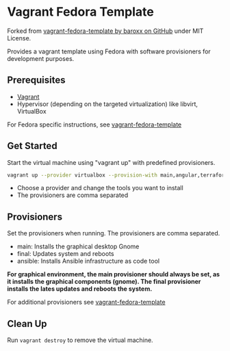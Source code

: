 # Vagrant Fedora Template

Forked from [vagrant-fedora-template by baroxx on GitHub](https://github.com/baroxx/vagrant-fedora) under MIT License.

Provides a vagrant template using Fedora with software provisioners for development purposes.

## Prerequisites

- [Vagrant](https://www.vagrantup.com/downloads)
- Hypervisor (depending on the targeted virtualization) like libvirt, VirtualBox

For Fedora specific instructions, see [vagrant-fedora-template](https://github.com/baroxx/vagrant-fedora)

## Get Started

Start the virtual machine using "vagrant up" with predefined provisioners.

```sh
vagrant up --provider virtualbox --provision-with main,angular,terraform,kubectl,k9s,minikube,postman,code,helm,aws,ansible,final
```

- Choose a provider and change the tools you want to install
- The provisioners are comma separated

## Provisioners

Set the provisioners when running. The provisioners are comma separated.

- main: Installs the graphical desktop Gnome
- final: Updates system and reboots
- ansible: Installs Ansible infrastructure as code tool

**For graphical environment, the main provisioner should always be set, as it installs the graphical components (gnome). The final provisioner installs the lates updates and reboots the system.**

For additional provisioners see [vagrant-fedora-template](https://github.com/baroxx/vagrant-fedora)

## Clean Up

Run `vagrant destroy` to remove the virtual machine.